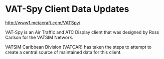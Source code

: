 # VAT-Spy Client Data Updates
http://www1.metacraft.com/VATSpy/

VAT-Spy is an Air Traffic and ATC Display client that was designed by Ross Carlson for the VATSIM Network.

VATSIM Caribbean Division (VATCAR) has taken the steps to attempt to create a central source of maintained data for this client.
